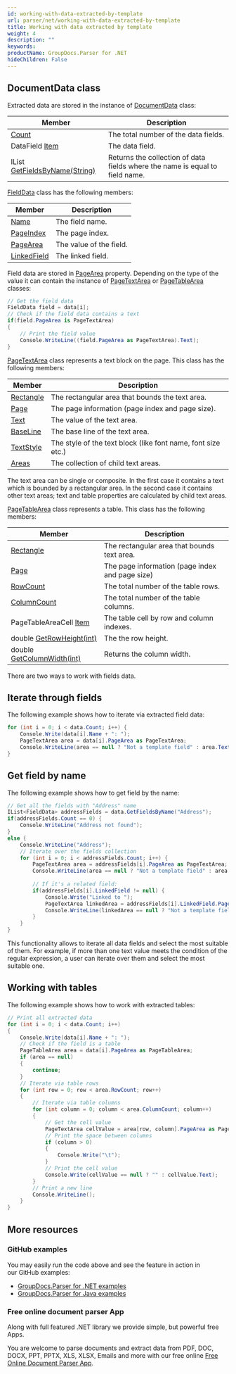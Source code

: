 ```yaml
---
id: working-with-data-extracted-by-template
url: parser/net/working-with-data-extracted-by-template
title: Working with data extracted by template
weight: 4
description: ""
keywords: 
productName: GroupDocs.Parser for .NET
hideChildren: False
---
```

## DocumentData class

Extracted data are stored in the instance of [DocumentData](https://apireference.groupdocs.com/net/parser/groupdocs.parser.data/documentdata) class:

| Member | Description |
| --- | --- |
| [Count](https://apireference.groupdocs.com/net/parser/groupdocs.parser.data/documentdata/properties/count) | The total number of the data fields. |
| DataField [Item](https://apireference.groupdocs.com/net/parser/groupdocs.parser.data/documentdata/properties/item) | The data field. |
| IList<FieldData> [GetFieldsByName(String)](https://apireference.groupdocs.com/net/parser/groupdocs.parser.data/documentdata/methods/getfieldsbyname) | Returns the collection of data fields where the name is equal to field name. |

[FieldData](https://apireference.groupdocs.com/net/parser/groupdocs.parser.data/fielddata) class has the following members:

| Member | Description |
| --- | --- |
| [Name](https://apireference.groupdocs.com/net/parser/groupdocs.parser.data/fielddata/properties/name) | The field name. |
| [PageIndex](https://apireference.groupdocs.com/net/parser/groupdocs.parser.data/fielddata/properties/pageindex) | The page index. |
| [PageArea](https://apireference.groupdocs.com/net/parser/groupdocs.parser.data/fielddata/properties/pagearea) | The value of the field. |
| [LinkedField](https://apireference.groupdocs.com/net/parser/groupdocs.parser.data/fielddata/properties/linkedfield) | The linked field. |

Field data are stored in [PageArea](https://apireference.groupdocs.com/net/parser/groupdocs.parser.data/fielddata/properties/pagearea) property. Depending on the type of the value it can contain the instance of [PageTextArea](https://apireference.groupdocs.com/net/parser/groupdocs.parser.data/pagetextarea) or [PageTableArea](https://apireference.groupdocs.com/net/parser/groupdocs.parser.data/pagetablearea) classes:

```csharp
// Get the field data
FieldData field = data[i];
// Check if the field data contains a text
if(field.PageArea is PageTextArea)
{
    // Print the field value
    Console.WriteLine((field.PageArea as PageTextArea).Text);
}
```

[PageTextArea](https://apireference.groupdocs.com/net/parser/groupdocs.parser.data/pagetextarea) class represents a text block on the page. This class has the following members:

| Member | Description |
| --- | --- |
| [Rectangle](https://apireference.groupdocs.com/net/parser/groupdocs.parser.data/pagearea/properties/rectangle) | The rectangular area that bounds the text area. |
| [Page](https://apireference.groupdocs.com/net/parser/groupdocs.parser.data/pagearea/properties/page) | The page information (page index and page size). |
| [Text](https://apireference.groupdocs.com/net/parser/groupdocs.parser.data/pagetextarea/properties/text) | The value of the text area. |
| [BaseLine](https://apireference.groupdocs.com/net/parser/groupdocs.parser.data/pagetextarea/properties/baseline) | The base line of the text area. |
| [TextStyle](https://apireference.groupdocs.com/net/parser/groupdocs.parser.data/pagetextarea/properties/textstyle) | The style of the text block (like font name, font size etc.) |
| [Areas](https://apireference.groupdocs.com/net/parser/groupdocs.parser.data/pagetextarea/properties/areas) | The collection of child text areas. |

The text area can be single or composite. In the first case it contains a text which is bounded by a rectangular area. In the second case it contains other text areas; text and table properties are calculated by child text areas.

[PageTableArea](https://apireference.groupdocs.com/net/parser/groupdocs.parser.data/pagetablearea) class represents a table. This class has the following members:

| Member | Description |
| --- | --- |
| [Rectangle](https://apireference.groupdocs.com/net/parser/groupdocs.parser.data/pagearea/properties/rectangle) | The rectangular area that bounds text area. |
| [Page](https://apireference.groupdocs.com/net/parser/groupdocs.parser.data/pagearea/properties/page) | The page information (page index and page size) |
| [RowCount](https://apireference.groupdocs.com/net/parser/groupdocs.parser.data/pagetablearea/properties/rowcount) | The total number of the table rows. |
| [ColumnCount](https://apireference.groupdocs.com/net/parser/groupdocs.parser.data/pagetablearea/properties/columncount) | The total number of the table columns. |
| PageTableAreaCell [Item](https://apireference.groupdocs.com/net/parser/groupdocs.parser.data/pagetablearea/properties/item) | The table cell by row and column indexes. |
| double [GetRowHeight(int)](https://apireference.groupdocs.com/net/parser/groupdocs.parser.data/pagetablearea/methods/getrowheight) | The the row height. |
| double [GetColumnWidth(int)](https://apireference.groupdocs.com/net/parser/groupdocs.parser.data/pagetablearea/methods/getcolumnwidth) | Returns the column width. |

There are two ways to work with fields data.

## Iterate through fields

The following example shows how to iterate via extracted field data:

```csharp
for (int i = 0; i < data.Count; i++) {
    Console.Write(data[i].Name + ": ");
    PageTextArea area = data[i].PageArea as PageTextArea;
    Console.WriteLine(area == null ? "Not a template field" : area.Text);
}
```

## Get field by name

The following example shows how to get field by the name:

```csharp
// Get all the fields with "Address" name
IList<FieldData> addressFields = data.GetFieldsByName("Address");
if(addressFields.Count == 0) {
    Console.WriteLine("Address not found");
}
else {
    Console.WriteLine("Address");
    // Iterate over the fields collection
    for (int i = 0; i < addressFields.Count; i++) {
        PageTextArea area = addressFields[i].PageArea as PageTextArea;
        Console.WriteLine(area == null ? "Not a template field" : area.Text);        
        
        // If it's a related field:
        if(addressFields[i].LinkedField != null) {
            Console.Write("Linked to ");
            PageTextArea linkedArea = addressFields[i].LinkedField.PageArea as PageTextArea;
            Console.WriteLine(linkedArea == null ? "Not a template field" : linkedArea.Text);            
        }
    }
}
```

This functionality allows to iterate all data fields and select the most suitable of them. For example, if more than one text value meets the condition of the regular expression, a user can iterate over them and select the most suitable one.

## Working with tables

The following example shows how to work with extracted tables:

```csharp
// Print all extracted data
for (int i = 0; i < data.Count; i++)
{
    Console.Write(data[i].Name + ": ");
    // Check if the field is a table
    PageTableArea area = data[i].PageArea as PageTableArea;
    if (area == null)
    {
        continue;
    }
    // Iterate via table rows
    for (int row = 0; row < area.RowCount; row++)
    {
        // Iterate via table columns
        for (int column = 0; column < area.ColumnCount; column++)
        {
            // Get the cell value
            PageTextArea cellValue = area[row, column].PageArea as PageTextArea;
            // Print the space between columns
            if (column > 0)
            {
                Console.Write("\t");
            }
            // Print the cell value
            Console.Write(cellValue == null ? "" : cellValue.Text);
        }
        // Print a new line
        Console.WriteLine();
    }
}
```

## More resources

### GitHub examples

You may easily run the code above and see the feature in action in our GitHub examples:

*   [GroupDocs.Parser for .NET examples](https://github.com/groupdocs-parser/GroupDocs.Parser-for-.NET)    
*   [GroupDocs.Parser for Java examples](https://github.com/groupdocs-parser/GroupDocs.Parser-for-Java)    

### Free online document parser App

Along with full featured .NET library we provide simple, but powerful free Apps.

You are welcome to parse documents and extract data from PDF, DOC, DOCX, PPT, PPTX, XLS, XLSX, Emails and more with our free online [Free Online Document Parser App](https://products.groupdocs.app/parser).